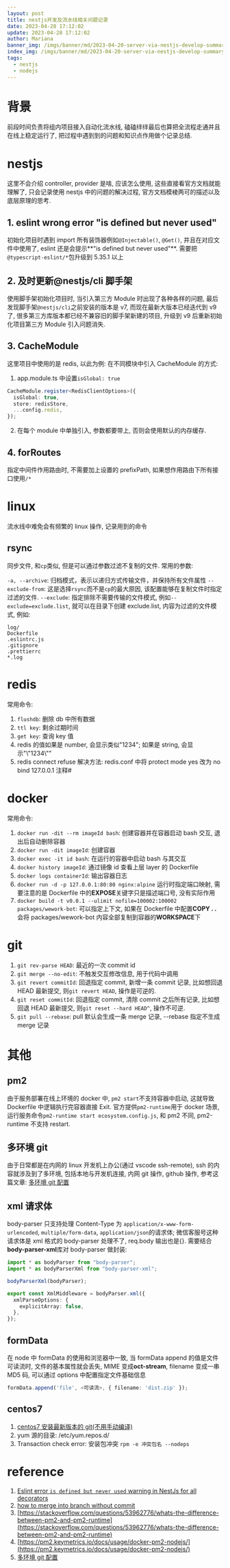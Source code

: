 ```yaml
---
layout: post
title: nestjs开发及流水线相关问题记录
date: 2023-04-28 17:12:02
update: 2023-04-28 17:12:02
author: Mariana
banner_img: /imgs/banner/md/2023-04-20-server-via-nestjs-develop-summary.jpeg
index_img: /imgs/banner/md/2023-04-20-server-via-nestjs-develop-summary.jpeg
tags:
  - nestjs
  - nodejs
---
```


# 背景

前段时间负责将组内项目接入自动化流水线, 磕磕绊绊最后也算把全流程走通并且在线上稳定运行了, 把过程中遇到到的问题和知识点作用做个记录总结.

# nestjs

这里不会介绍 controller, provider 是啥, 应该怎么使用, 这些直接看官方文档就能理解了, 只会记录使用 nestjs 中的问题的解决过程, 官方文档模棱两可的描述以及底层原理的思考.

## 1. eslint wrong error "is defined but never used"

初始化项目时遇到 import 所有装饰器例如`@Injectable()`, `@Get()`, 并且在对应文件中使用了, eslint 还是会提示**"is defined but never used"**.
需要把`@typescript-eslint/*`包升级到 5.35.1 以上

## 2. 及时更新@nestjs/cli 脚手架

使用脚手架初始化项目时, 当引入第三方 Module 时出现了各种各样的问题, 最后发现脚手架`@nestjs/cli`之前安装的版本是 v7, 而现在最新大版本已经迭代到 v9 了, 很多第三方库版本都已经不兼容旧的脚手架新建的项目, 升级到 v9 后重新初始化项目第三方 Module 引入问题消失.

## 3. CacheModule

这里项目中使用的是 redis, 以此为例:
在不同模块中引入 CacheModule 的方式:

1. app.module.ts 中设置`isGlobal: true`

```ts
CacheModule.register<RedisClientOptions>({
  isGlobal: true,
  store: redisStore,
  ...config.redis,
});
```

2. 在每个 module 中单独引入, 参数都要带上, 否则会使用默认的内存缓存.

## 4. forRoutes

指定中间件作用路由时, 不需要加上设置的 prefixPath, 如果想作用路由下所有接口使用`/*`

# linux

流水线中难免会有频繁的 linux 操作, 记录用到的命令

## rsync

同步文件, 和`cp`类似, 但是可以通过参数过滤不复制的文件.
常用的参数:

`-a, --archive`: 归档模式，表示以递归方式传输文件，并保持所有文件属性
`--exclude-from`: 这是选择`rsync`而不是`cp`的最大原因, 该配置能够在复制文件时指定过滤的文件.
`--exclude`: 指定排除不需要传输的文件模式, 例如`--exclude=exclude.list`, 就可以在目录下创建 exclude.list, 内容为过滤的文件模式, 例如:

```
log/
Dockerfile
.eslintrc.js
.gitignore
.prettierrc
*.log
```

# redis

常用命令:

1. `flushdb`: 删除 db 中所有数据
2. `ttl key`: 剩余过期时间
3. `get key`: 查询 key 值
4. redis 的值如果是 number, 会显示类似"1234"; 如果是 string, 会显示"\\"1234\\""
5. redis connect refuse 解决方法:
   redis.conf 中将 protect mode yes 改为 no
   bind 127.0.0.1 注释#

# docker

常用命令:

1. `docker run -dit --rm imageId bash`: 创建容器并在容器启动 bash 交互, 退出后自动删除容器
2. `docker run -dit imageId`: 创建容器
3. `docker exec -it id bash`: 在运行的容器中启动 bash 与其交互
4. `docker history imageId`: 通过镜像 id 查看上层 layer 的 Dockerfile
5. `docker logs containerId`: 输出容器日志
6. `docker run -d -p 127.0.0.1:80:80 nginx:alpine` 运行时指定端口映射, 需要注意的是 Dockerfile 中的**EXPOSE**关键字只是描述端口号, 没有实际作用
7. `docker build -t v0.0.1 --ulimit nofile=100002:100002 packages/wework-bot`: 可以指定上下文, 如果在 Dockerfile 中配置**COPY . .** 会将 packages/wework-bot 内容全部复制到容器的**WORKSPACE**下

# git

1. `git rev-parse HEAD`: 最近的一次 commit id
2. `git merge --no-edit`: 不触发交互修改信息, 用于代码中调用
3. `git revert commitId`: 回退指定 commit, 新增一条 commit 记录, 比如想回退 HEAD 最新提交, 则`git revert HEAD`, 操作是可逆的.
4. `git reset commitId`: 回退指定 commit, 清除 commit 之后所有记录, 比如想回退 HEAD 最新提交, 则`git reset --hard HEAD^`, 操作不可逆.
5. `git pull --rebase`: pull 默认会生成一条 merge 记录, --rebase 指定不生成 merge 记录

# 其他

## pm2

由于服务部署在线上环境的 docker 中, `pm2 start`不支持容器中启动, 这就导致 Dockerfile 中逻辑执行完容器直接 Exit. 官方提供`pm2-runtime`用于 docker 场景, 运行服务命令`pm2-runtime start ecosystem.config.js`, 和 pm2 不同, pm2-runtime 不支持 restart.

## 多环境 git

由于日常都是在内网的 linux 开发机上办公(通过 vscode ssh-remote), ssh 的内容就涉及到了多环境, 包括本地与开发机连接, 内网 git 操作, github 操作, 参考这篇文章: [多环境 git 配置](https://www.zhihu.com/question/21402411)

## xml 请求体

body-parser 只支持处理 Content-Type 为 `application/x-www-form-urlencoded`, `multiple/form-data`, `application/json`的请求体; 微信客服号这种请求体是 xml 格式的 body-parser 处理不了, req.body 输出也是{}.
需要结合**body-parser-xml**库对 body-parser 做封装:

```typescript
import * as bodyParser from "body-parser";
import * as bodyParserXml from "body-parser-xml";

bodyParserXml(bodyParser);

export const XmlMiddleware = bodyParser.xml({
  xmlParseOptions: {
    explicitArray: false,
  },
});
```

## formData

在 node 中 formData 的使用和浏览器中一致, 当 formData append 的值是文件可读流时, 文件的基本属性就会丢失, MIME 变成**oct-stream**, filename 变成一串 MD5 码, 可以通过 options 中配置指定文件基础信息

```typescript
formData.append('file', <可读流>, { filename: 'dist.zip' });
```

## centos7

1. [centos7 安装最新版本的 git(不用手动编译)](https://ximouzhao.com/index.php/2022/06/17/centos7%e5%ae%89%e8%a3%85%e6%9c%80%e6%96%b0%e7%89%88%e6%9c%acgit/)
2. yum 源的目录: /etc/yum.repos.d/
3. Transaction check error: 安装包冲突 `rpm -e 冲突包名 --nodeps`

# reference

1. [Eslint error `is defined but never used` warning in NestJs for all decorators](https://stackoverflow.com/questions/73591752/eslint-error-is-defined-but-never-used-warning-in-nestjs-for-all-decorators)
2. [how to merge into branch without commit](https://stackoverflow.com/questions/53862615/how-to-merge-into-branch-without-commit)
3. [https://stackoverflow.com/questions/53962776/whats-the-difference-between-pm2-and-pm2-runtime](https://stackoverflow.com/questions/53962776/whats-the-difference-between-pm2-and-pm2-runtime)
4. [https://pm2.keymetrics.io/docs/usage/docker-pm2-nodejs/](https://pm2.keymetrics.io/docs/usage/docker-pm2-nodejs/)
5. [多环境 git 配置](https://www.zhihu.com/question/21402411)
